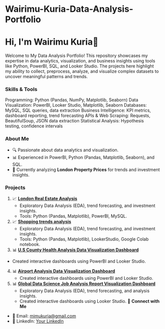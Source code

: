# Wairimu-Kuria-Data-Analysis-Portfolio

# Hi, I'm Wairimu Kuria👋
Welcome to My Data Analysis Portfolio!
This repository showcases my expertise in data analytics, visualization, and business insights using tools like Python, PowerBI, SQL, and Looker Studio. The projects here highlight my ability to collect, preprocess, analyze, and visualize complex datasets to uncover meaningful patterns and trends.

### Skills & Tools
Programming: Python (Pandas, NumPy, Matplotlib, Seaborn)
Data Visualization: PowerBI, Looker Studio, Matplotlib, Seaborn
Databases: MySQL, SQL queries, data extraction
Business Intelligence: KPI metrics, dashboard reporting, trend forecasting
APIs & Web Scraping: Requests, BeautifulSoup, JSON data extraction
Statistical Analysis: Hypothesis testing, confidence intervals

### About Me
- 🔍 Passionate about data analytics and visualization.
- 📊 Experienced in PowerBI, Python (Pandas, Matplotlib, Seaborn), and SQL.
- 🏡 Currently analyzing **London Property Prices** for trends and investment insights.

### Projects
1. 📈 **[London Real Estate Analysis](https://app.powerbi.com/view?r=eyJrIjoiNTk3NmNmZjktMWI4OC00ODI4LWJiYmEtMjNmNDc5MjU5MjgwIiwidCI6IjgyY2JiMzQ1LTNiMDYtNDBlYy1iOTI2LTEzNmI0ZTk3NzI3ZiJ9)**
   - Exploratory Data Analysis (EDA), trend forecasting, and investment insights.
   - Tools: Python (Pandas, Matplotlib), PowerBI, MySQL.
2. 📈 **[Shopping trends analysis](https://lookerstudio.google.com/s/kFte4xIe66I)**
   - Exploratory Data Analysis (EDA), trend forecasting, and investment insights.
   - Tools: Python (Pandas, Matplotlib), LookerStudio, Google Colab notebook.
3.  📊 **[U.S County Health Analysis Data Visualization Dashboard](https://lookerstudio.google.com/reporting/6b2edf05-66eb-414a-8f7e-fd782792aedd)**
   - Created interactive dashboards using PowerBI and Looker Studio.
4. 📊 **[Airport Analysis Data Visualization Dashboard](https://github.com/your-username/data-viz-dashboard)**
   - Created interactive dashboards using PowerBI and Looker Studio.
5. 📊 **[Global Data Science Job Analysis Report Visualization Dashboard](https://lookerstudio.google.com/s/iMOSoGtAu9I)**
   - Exploratory Data Analysis (EDA), trend forecasting, and analysis insights.
   - Created interactive dashboards using Looker Studio.
🔗 **Connect with Me**
- 📩 Email: mimukuria@gmail.com
- 💼 LinkedIn: [Your LinkedIn](https://linkedin.com/in/wairimukuria)

